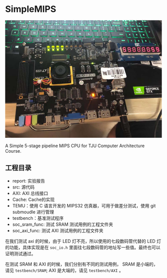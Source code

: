 # SimpleMIPS

![](run.jpg)

A Simple 5-stage pipeline MIPS CPU for TJU Computer Architecture Course.

## 工程目录
- report: 实验报告
- src: 源代码
- AXI: AXI 总线接口
- Cache: Cache的实现
- TEMU：使用 C 语言开发的 MIPS32 仿真器，可用于做差分测试，使用 git submoudle 进行管理
- testbench：基准测试程序
- soc_sram_func: 测试 SRAM 测试用例的工程文件夹
- soc_axi_func: 测试 AXI 测试用例的工程文件夹

在我们测试 axi 的时候，由于 LED 灯不亮，所以使用的七段数码管代替的 LED 灯的功能，具体实现是在 `soc_io.h` 里面往七段数码管的地址写一些值。最终也可以证明测试通过。

在测试 SRAM 和 AXI 的时候，我们分别有不同的测试用例， SRAM 是小端的，请见 `testbench/SRAM`;  AXI 是大端的，请见 `testbench/AXI` 。
